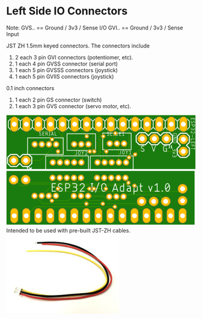 # Left Side IO Connectors

Note:
  GVS.. == Ground / 3v3 / Sense I/O
  GVI.. == Ground / 3v3 / Sense Input

JST ZH 1.5mm keyed connectors. The connectors include
1. 2 each 3 pin GVI connectors (potentiomer, etc). 
2. 1 each 4 pin GVSS connector (serial port)
3. 1 each 5 pin GVSSS connectors (joystick)
4. 1 each 5 pin GVIIS connectors (joystick)

0.1 inch connectors
1. 1 each 2 pin GS connector  (switch)
2. 1 each 3 pin GVS connector (servo motor, etc). 

![Top Side](/assets/Esp32IoAdaptTop.png "Top View")
![Bottom Side](/assets/Esp32IoAdaptBottom.png "Bottom View")
Intended to be used with pre-built JST-ZH cables. 
![Cable](/assets/s-l300.jpg)
